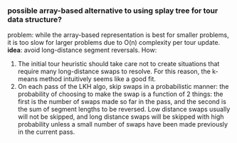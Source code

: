 ### possible array-based alternative to using splay tree for tour data structure?
problem: while the array-based representation is best for smaller problems, it is too slow for larger problems due to O(n) complexity per tour update.
**idea**: avoid long-distance segment reversals. How:
1. The initial tour heuristic should take care not to create situations that require many long-distance swaps to resolve. For this reason, the k-means method intuitively seems like a good fit.
2. On each pass of the LKH algo, skip swaps in a probabilistic manner: the probability of choosing to make the swap is a function of 2 things: the first is the number of swaps made so far in the pass, and the second is the sum of segment lengths to be reversed. Low distance swaps usually will not be skipped, and long distance swaps will be skipped with high probability unless a small number of swaps have been made previously in the current pass.

